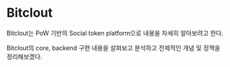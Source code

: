 # Bitclout

Bitclout는 PoW 기반의 Social token platform으로 내용을 자세히 알아보려고 한다.&#x20;

Bitclout의 core, backend 구현 내용을 살펴보고 분석하고 전체적인 개념 및 정책을 정리해보겠다.&#x20;
